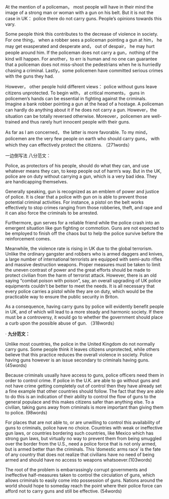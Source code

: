 At the mention of a policeman， most people will have in their mind the image of a strong man or woman with a gun on his belt. But it is not the case in UK： police there do not carry guns. People’s opinions towards this vary.



Some people think this contributes to the decrease of violence in society. For one thing， when a robber sees a policeman pointing a gun at him， he may get exasperated and desperate and， out of despair， he may hurt people around him. If the policeman does not carry a gun，nothing of the kind will happen. For another，to err is human and no one can guarantee that a policeman does not miss-shoot the pedestrians when he is hurriedly chasing a criminal. Lastly，some policemen have committed serious crimes with the guns they had.



However， other people hold different views： police without guns leave citizens unprotected. To begin with， at critical moments， guns in policemen’s hands can be essential in fighting against the criminals. Imagine a bank robber pointing a gun at the head of a hostage. A policeman can hardly do anything about it if he does not carry a gun. However，the situation can be totally reversed otherwise. Moreover，policemen are well-trained and thus rarely hurt innocent people with their guns.



As far as I am concerned， the latter is more favorable. To my mind， policemen are the very few people on earth who should carry guns， with which they can effectively protect the citizens. （271words）







一边倒写法 八分范文：



Police, as protectors of his people, should do what they can, and use whatever means they can, to keep people out of harm‘s way. But in the UK, police are on duty without carrying a gun, which is a very bad idea. They are handicapping themselves.



Generally speaking, gun is recognized as an emblem of power and justice of police. It is clear that a police with gun on is able to prevent those potential criminal activities. For instance, a pistol on the belt works effectively to stop crimes ranging from those robberies, theft, and rape and it can also force the criminals to be arrested.



Furthermore, gun serves for a reliable friend while the police crash into an emergent situation like gun fighting or commotion. Guns are not expected to be employed to finish off the chaos but to help the police survive before the reinforcement comes.



Meanwhile, the violence rate is rising in UK due to the global terrorism. Unlike the ordinary gangster and robbers who is armed daggers and knives, a large number of international terrorists are equipped with semi-auto rifles and massive destruction weapons. Proper measures must be taken to limit the uneven contrast of power and the great efforts should be made to protect civilian from the harm of terrorist attack. However, there is an old saying “combat poison with poison”, say, an overall upgrading of UK police equipments couldn’t be better to meet the needs. It is all necessary that every police carries a pistol while they are on duty, which would be the practicable way to ensure the public security in Briton.



As a consequence, having carry guns by police will evidently benefit people in UK, and of which will lead to a more steady and harmonic society. If there must be a controversy, it would go to whether the government should place a curb upon the possible abuse of gun. （318words）







 · **九分范文：**

Unlike most countries, the police in the United Kingdom do not normally carry guns. Some people think it leaves citizens unprotected, while others believe that this practice reduces the overall violence in society. Police having guns however is an issue secondary to criminals having guns. \(45words\)



Because criminals usually have access to guns, police officers need them in order to control crime. If police in the U.K. are able to go without guns and not have crime getting completely out of control then they have already set a fine example that other countries should follow. The fact that they are able to do this is an indication of their ability to control the flow of guns to the general populace and this makes citizens safer than anything else. To a civilian, taking guns away from criminals is more important than giving them to police. \(98words\)



For places that are not able to, or are unwilling to control this availability of guns to criminals, police have no choice. Countries with weak or ineffective gun laws, or countries bordering such countries, like Mexico which has strong gun laws, but virtually no way to prevent them from being smuggled over the border from the U.S., need a police force that is not only armed, but is armed better than the criminals. This ‘domestic arms race’ is the fate of any country that does not realize that civilians have no need of being armed and should have no access to weapons whatsoever.\(103words\)



The root of the problem is embarrassingly corrupt governments and ineffective half-measures taken to control the circulation of guns, which allows criminals to easily come into possession of guns. Nations around the world should hope to someday reach the point where their police force can afford not to carry guns and still be effective. \(54words\)

